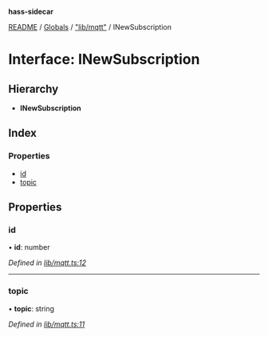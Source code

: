 **hass-sidecar**

[README](../README.md) / [Globals](../globals.md) / ["lib/mqtt"](../modules/_lib_mqtt_.md) / INewSubscription

# Interface: INewSubscription

## Hierarchy

* **INewSubscription**

## Index

### Properties

* [id](_lib_mqtt_.inewsubscription.md#id)
* [topic](_lib_mqtt_.inewsubscription.md#topic)

## Properties

### id

•  **id**: number

*Defined in [lib/mqtt.ts:12](https://github.com/danitetus/hass-sidecar/blob/b9c468b/src/lib/mqtt.ts#L12)*

___

### topic

•  **topic**: string

*Defined in [lib/mqtt.ts:11](https://github.com/danitetus/hass-sidecar/blob/b9c468b/src/lib/mqtt.ts#L11)*
